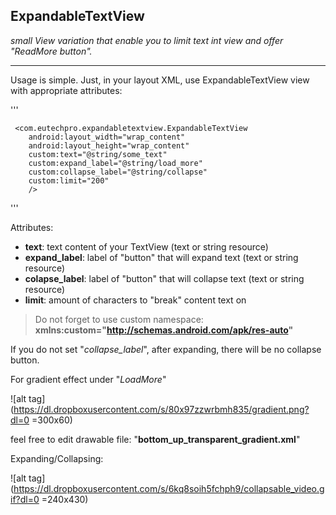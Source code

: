 ## ExpandableTextView

_small View variation that enable you to limit text int view and offer "ReadMore button"._

----

Usage is simple. Just, in your layout XML, use ExpandableTextView view with appropriate attributes:

'''

	 <com.eutechpro.expandabletextview.ExpandableTextView
        android:layout_width="wrap_content"
        android:layout_height="wrap_content"
        custom:text="@string/some_text"
        custom:expand_label="@string/load_more"
        custom:collapse_label="@string/collapse"
        custom:limit="200"
        />
'''


Attributes:


- **text**: 			text content of your TextView (text or string resource)
- **expand_label**: 	label of "button" that will expand text (text or string resource)
- **colapse_label**: 	label of "button" that will collapse text (text or string resource)
- **limit**: 			amount of characters to "break" content text on

> Do not forget to use custom namespace:
__xmlns:custom="http://schemas.android.com/apk/res-auto"__


If you do not set "_collapse_label_", after expanding, there will be no collapse button.

For gradient effect under "_LoadMore_" 

![alt tag](https://dl.dropboxusercontent.com/s/80x97zzwrbmh835/gradient.png?dl=0 =300x60)

feel free to edit drawable file: "__bottom_up_transparent_gradient.xml__"


Expanding/Collapsing:

![alt tag](https://dl.dropboxusercontent.com/s/6kq8soih5fchph9/collapsable_video.gif?dl=0 =240x430)


